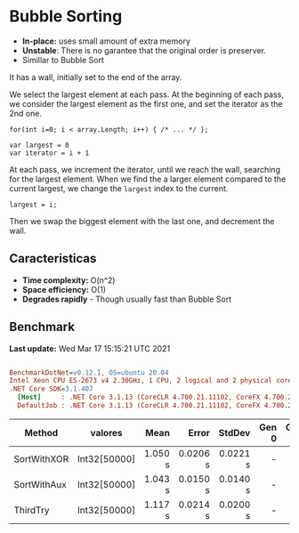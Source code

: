 ﻿# Bubble Sorting
- **In-place:** uses small amount of extra memory
- **Unstable**: There is no garantee that the original order is preserver.
- Simillar to Bubble Sort

It has a wall, initially set to the end of the array.

We select the largest element at each pass.
At the beginning of each pass, we consider the largest element as the first one, and set the iterator as the 2nd one.

```
for(int i=0; i < array.Length; i++) { /* ... */ };

var largest = 0
var iterator = i + 1
```

At each pass, we increment the iterator, until we reach the wall, searching for the largest element.
When we find the a larger element compared to the current largest, we change the `largest` index to the current.
```
largest = i;
```

Then we swap the biggest element with the last one, and decrement the wall.


## Caracteristicas
- **Time complexity:** O(n^2)
- **Space efficiency:** O(1)
- **Degrades rapidly** - Though usually fast than Bubble Sort


## Benchmark

**Last update:** Wed Mar 17 15:15:21 UTC 2021

``` ini

BenchmarkDotNet=v0.12.1, OS=ubuntu 20.04
Intel Xeon CPU E5-2673 v4 2.30GHz, 1 CPU, 2 logical and 2 physical cores
.NET Core SDK=3.1.407
  [Host]     : .NET Core 3.1.13 (CoreCLR 4.700.21.11102, CoreFX 4.700.21.11602), X64 RyuJIT
  DefaultJob : .NET Core 3.1.13 (CoreCLR 4.700.21.11102, CoreFX 4.700.21.11602), X64 RyuJIT


```
|      Method |      valores |    Mean |    Error |   StdDev | Gen 0 | Gen 1 | Gen 2 | Allocated |
|------------ |------------- |--------:|---------:|---------:|------:|------:|------:|----------:|
| SortWithXOR | Int32[50000] | 1.050 s | 0.0206 s | 0.0221 s |     - |     - |     - |    8648 B |
| SortWithAux | Int32[50000] | 1.043 s | 0.0150 s | 0.0140 s |     - |     - |     - |         - |
|    ThirdTry | Int32[50000] | 1.117 s | 0.0214 s | 0.0200 s |     - |     - |     - |    8648 B |

